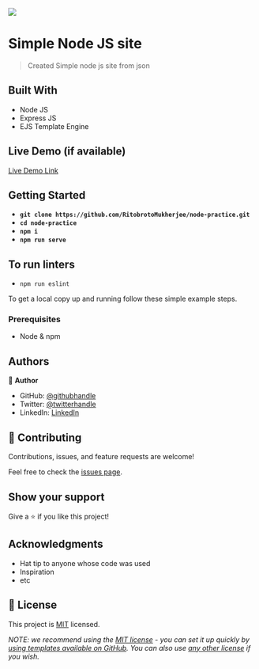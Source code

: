 ![](https://img.shields.io/badge/Ritobroto-Mukherjee-blueviolet?labelColor=yellow)

# Simple Node JS site

> Created Simple node js site from json


## Built With

- Node JS
- Express JS
- EJS Template Engine

## Live Demo (if available)

[Live Demo Link](https://livedemo.com)


## Getting Started

- **`git clone https://github.com/RitobrotoMukherjee/node-practice.git`**
- **`cd node-practice`**
- **`npm i`**
- **`npm run serve`**

## To run linters
- `npm run eslint`


To get a local copy up and running follow these simple example steps.

### Prerequisites

- Node & npm

## Authors

👤 **Author**

- GitHub: [@githubhandle](https://github.com/RitobrotoMukherjee)
- Twitter: [@twitterhandle](https://twitter.com/RitobrotoM3)
- LinkedIn: [LinkedIn](https://www.linkedin.com/in/ritobroto-m3)

## 🤝 Contributing

Contributions, issues, and feature requests are welcome!

Feel free to check the [issues page](../../issues/).

## Show your support

Give a ⭐️ if you like this project!

## Acknowledgments

- Hat tip to anyone whose code was used
- Inspiration
- etc

## 📝 License

This project is [MIT](./LICENSE) licensed.

_NOTE: we recommend using the [MIT license](https://choosealicense.com/licenses/mit/) - you can set it up quickly by [using templates available on GitHub](https://docs.github.com/en/communities/setting-up-your-project-for-healthy-contributions/adding-a-license-to-a-repository). You can also use [any other license](https://choosealicense.com/licenses/) if you wish._